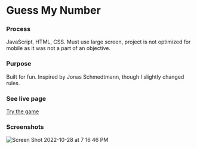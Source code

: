 # Guess My Number

### Process
JavaScript, HTML, CSS. Must use large screen, project is not optimized for mobile as it was not a part of an objective.

### Purpose 
Built for fun. Inspired by Jonas Schmedtmann, though I slightly changed rules.

### See live page
<a href="https://learnfl.github.io/proj-web-guess-my-number" target="_blank">Try the game</a>

### Screenshots 
![Screen Shot 2022-10-28 at 7 16 46 PM](https://user-images.githubusercontent.com/86169204/198749413-8e4207c1-68b7-4b91-90c9-1022f84888b9.png)

